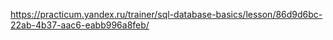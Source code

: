 https://practicum.yandex.ru/trainer/sql-database-basics/lesson/86d9d6bc-22ab-4b37-aac6-eabb996a8feb/